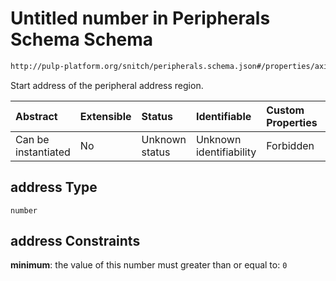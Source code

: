 # Untitled number in Peripherals Schema Schema

```txt
http://pulp-platform.org/snitch/peripherals.schema.json#/properties/axi_lite_peripherals/items/address
```

Start address of the peripheral address region.

| Abstract            | Extensible | Status         | Identifiable            | Custom Properties | Additional Properties | Access Restrictions | Defined In                                                                 |
| :------------------ | :--------- | :------------- | :---------------------- | :---------------- | :-------------------- | :------------------ | :------------------------------------------------------------------------- |
| Can be instantiated | No         | Unknown status | Unknown identifiability | Forbidden         | Allowed               | none                | [peripherals.schema.json*](peripherals.schema.json "open original schema") |

## address Type

`number`

## address Constraints

**minimum**: the value of this number must greater than or equal to: `0`
